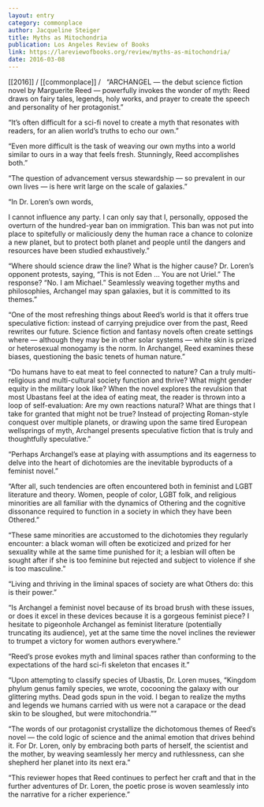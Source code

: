 ```yaml
---
layout: entry
category: commonplace
author: Jacqueline Steiger
title: Myths as Mitochondria
publication: Los Angeles Review of Books
link: https://lareviewofbooks.org/review/myths-as-mitochondria/
date: 2016-03-08
---
```


[[2016]] / [[commonplace]] / 
 
“ARCHANGEL — the debut science fiction novel by Marguerite Reed — powerfully invokes the wonder of myth: Reed draws on fairy tales, legends, holy works, and prayer to create the speech and personality of her protagonist.”

“It’s often difficult for a sci-fi novel to create a myth that resonates with readers, for an alien world’s truths to echo our own.”

“Even more difficult is the task of weaving our own myths into a world similar to ours in a way that feels fresh. Stunningly, Reed accomplishes both.”

“The question of advancement versus stewardship — so prevalent in our own lives — is here writ large on the scale of galaxies.”

“In Dr. Loren’s own words,

I cannot influence any party. I can only say that I, personally, opposed the overturn of the hundred-year ban on immigration. This ban was not put into place to spitefully or maliciously deny the human race a chance to colonize a new planet, but to protect both planet and people until the dangers and resources have been studied exhaustively.”

“Where should science draw the line? What is the higher cause? Dr. Loren’s opponent protests, saying, “This is not Eden … You are not Uriel.” The response? “No. I am Michael.” Seamlessly weaving together myths and philosophies, Archangel may span galaxies, but it is committed to its themes.”

“One of the most refreshing things about Reed’s world is that it offers true speculative fiction: instead of carrying prejudice over from the past, Reed rewrites our future. Science fiction and fantasy novels often create settings where — although they may be in other solar systems — white skin is prized or heterosexual monogamy is the norm. In Archangel, Reed examines these biases, questioning the basic tenets of human nature.”

“Do humans have to eat meat to feel connected to nature? Can a truly multi-religious and multi-cultural society function and thrive? What might gender equity in the military look like? When the novel explores the revulsion that most Ubastans feel at the idea of eating meat, the reader is thrown into a loop of self-evaluation: Are my own reactions natural? What are things that I take for granted that might not be true? Instead of projecting Roman-style conquest over multiple planets, or drawing upon the same tired European wellsprings of myth, Archangel presents speculative fiction that is truly and thoughtfully speculative.”

“Perhaps Archangel’s ease at playing with assumptions and its eagerness to delve into the heart of dichotomies are the inevitable byproducts of a feminist novel.”

“After all, such tendencies are often encountered both in feminist and LGBT literature and theory. Women, people of color, LGBT folk, and religious minorities are all familiar with the dynamics of Othering and the cognitive dissonance required to function in a society in which they have been Othered.”

“These same minorities are accustomed to the dichotomies they regularly encounter: a black woman will often be exoticized and prized for her sexuality while at the same time punished for it; a lesbian will often be sought after if she is too feminine but rejected and subject to violence if she is too masculine.”

“Living and thriving in the liminal spaces of society are what Others do: this is their power.”

“Is Archangel a feminist novel because of its broad brush with these issues, or does it excel in these devices because it is a gorgeous feminist piece? I hesitate to pigeonhole Archangel as feminist literature (potentially truncating its audience), yet at the same time the novel inclines the reviewer to trumpet a victory for women authors everywhere.”

“Reed’s prose evokes myth and liminal spaces rather than conforming to the expectations of the hard sci-fi skeleton that encases it.”

“Upon attempting to classify species of Ubastis, Dr. Loren muses, “Kingdom phylum genus family species, we wrote, cocooning the galaxy with our glittering myths. Dead gods spun in the void. I began to realize the myths and legends we humans carried with us were not a carapace or the dead skin to be sloughed, but were mitochondria.””

“The words of our protagonist crystallize the dichotomous themes of Reed’s novel — the cold logic of science and the animal emotion that drives behind it. For Dr. Loren, only by embracing both parts of herself, the scientist and the mother, by weaving seamlessly her mercy and ruthlessness, can she shepherd her planet into its next era.”

“This reviewer hopes that Reed continues to perfect her craft and that in the further adventures of Dr. Loren, the poetic prose is woven seamlessly into the narrative for a richer experience.”
